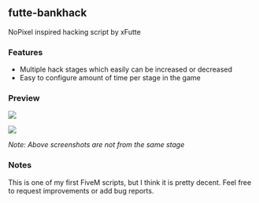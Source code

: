 ## futte-bankhack
NoPixel inspired hacking script by xFutte

### Features

- Multiple hack stages which easily can be increased or decreased
- Easy to configure amount of time per stage in the game

### Preview
![](https://i.imgur.com/j1Ev1lT.png)

![](https://i.imgur.com/04P31BN.png)

*Note: Above screenshots are not from the same stage*

### Notes

This is one of my first FiveM scripts, but I think it is pretty decent. Feel free to request improvements or add bug reports.

